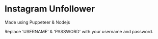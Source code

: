 # Instagram Unfollower
Made using Puppeteer & Nodejs

Replace 'USERNAME' & 'PASSWORD' with your username and password.
